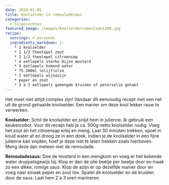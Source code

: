 ```yaml
---
date: 2020-01-05
title: Knolselder in remouladesaus
categories:
  - bijgerechten
featured_image: /images/knolselderremoulade1200.jpg
recipe:
  servings: 4 personen
  ingredients_markdown: |-
    * 1 knolselder     * 1 1/2 theelepel zout
    * 1 1/2 theelepel citroensap
    * 4 eetlepels sterke Dijon mosterd
    * 3 eetlepels kokend water
    * 75-100ml (olijf)olie
    * 2 eetlepels wijnazijn
    * peper en zout
    * 2 à 3 eetlepels gemengde kruiden of peterselie gehakt
---
```

Het moet niet altijd complex zijn! Vandaar dit eenvoudig recept met een net uit de grond gehaalde knolselder.
Een manier om deze knol lekker rauw te verwerken.


<!--more-->

**Knolselder:**
Schil de knolselder en snijd hem in julienne. Ik gebruik een keukenrobot.
Voor dit recept heb je ca. 500g netto knolselder nodig.
Voeg het zout en het citroensap erbij en meng.
Laat 30 minuten trekken, spoel in koud water af en droog ze in een doek.
Indien je de knolselder in een fijne julienne kan snijden, hoef je deze niet te laten trekken zoals hierboven. Meng deze dan meteen met de remoulade.

**Remouladesaus:**
Doe de mosterd in een mengkom en voeg er het kokende water druppelsgewijs bij.
Klop er dan de olie beetje per beetje door en maak zo een dikke, romige saus.
Klop de azijn er op dezelfde manier door en voeg naar smaak peper en zout toe.
Spatel de knolselder en de kruiden door de saus. Laat hem 2 à 3 uren marineren.

